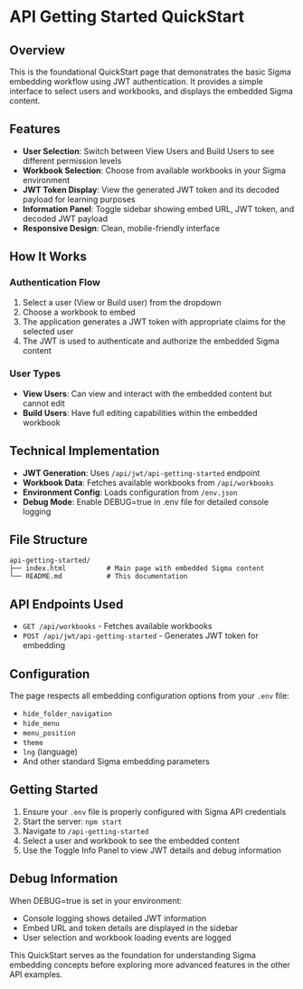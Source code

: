 # API Getting Started QuickStart

## Overview
This is the foundational QuickStart page that demonstrates the basic Sigma embedding workflow using JWT authentication. It provides a simple interface to select users and workbooks, and displays the embedded Sigma content.

## Features
- **User Selection**: Switch between View Users and Build Users to see different permission levels
- **Workbook Selection**: Choose from available workbooks in your Sigma environment
- **JWT Token Display**: View the generated JWT token and its decoded payload for learning purposes
- **Information Panel**: Toggle sidebar showing embed URL, JWT token, and decoded JWT payload
- **Responsive Design**: Clean, mobile-friendly interface

## How It Works

### Authentication Flow
1. Select a user (View or Build user) from the dropdown
2. Choose a workbook to embed
3. The application generates a JWT token with appropriate claims for the selected user
4. The JWT is used to authenticate and authorize the embedded Sigma content

### User Types
- **View Users**: Can view and interact with the embedded content but cannot edit
- **Build Users**: Have full editing capabilities within the embedded workbook

## Technical Implementation
- **JWT Generation**: Uses `/api/jwt/api-getting-started` endpoint
- **Workbook Data**: Fetches available workbooks from `/api/workbooks`
- **Environment Config**: Loads configuration from `/env.json`
- **Debug Mode**: Enable DEBUG=true in .env file for detailed console logging

## File Structure
```
api-getting-started/
├── index.html          # Main page with embedded Sigma content
└── README.md           # This documentation
```

## API Endpoints Used
- `GET /api/workbooks` - Fetches available workbooks
- `POST /api/jwt/api-getting-started` - Generates JWT token for embedding

## Configuration
The page respects all embedding configuration options from your `.env` file:
- `hide_folder_navigation`
- `hide_menu`
- `menu_position`
- `theme`
- `lng` (language)
- And other standard Sigma embedding parameters

## Getting Started
1. Ensure your `.env` file is properly configured with Sigma API credentials
2. Start the server: `npm start`
3. Navigate to `/api-getting-started`
4. Select a user and workbook to see the embedded content
5. Use the Toggle Info Panel to view JWT details and debug information

## Debug Information
When DEBUG=true is set in your environment:
- Console logging shows detailed JWT information
- Embed URL and token details are displayed in the sidebar
- User selection and workbook loading events are logged

This QuickStart serves as the foundation for understanding Sigma embedding concepts before exploring more advanced features in the other API examples.